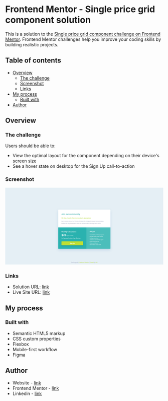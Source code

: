 # Frontend Mentor - Single price grid component solution

This is a solution to the [Single price grid component challenge on Frontend Mentor](https://www.frontendmentor.io/challenges/single-price-grid-component-5ce41129d0ff452fec5abbbc). Frontend Mentor challenges help you improve your coding skills by building realistic projects. 

## Table of contents

- [Overview](#overview)
  - [The challenge](#the-challenge)
  - [Screenshot](#screenshot)
  - [Links](#links)
- [My process](#my-process)
  - [Built with](#built-with)
- [Author](#author)

## Overview

### The challenge

Users should be able to:

- View the optimal layout for the component depending on their device's screen size
- See a hover state on desktop for the Sign Up call-to-action

### Screenshot

![header](https://github.com/anespoul34/single-price-grid-component/blob/main/images/screenshot.png)

### Links

- Solution URL: [link](https://www.frontendmentor.io/solutions/component-using-htmlcss-and-figma-IpMUSrO7r9)
- Live Site URL: [link](https://single-price-grid-component-beige-alpha.vercel.app/)

## My process

### Built with

- Semantic HTML5 markup
- CSS custom properties
- Flexbox
- Mobile-first workflow
- Figma

## Author

- Website - [link](https://www.arthurnespoulous.com)
- Frontend Mentor - [link](https://www.frontendmentor.io/profile/anespoul34)
- Linkedin - [link](https://www.linkedin.com/in/arthur-nespoulous-956970142)
